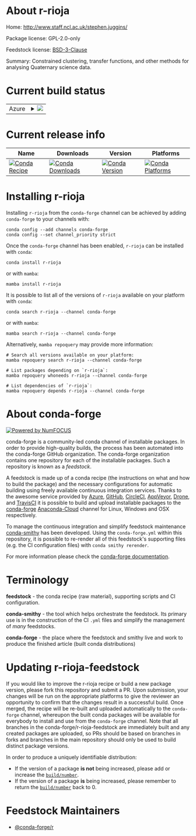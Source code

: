 About r-rioja
=============

Home: http://www.staff.ncl.ac.uk/stephen.juggins/

Package license: GPL-2.0-only

Feedstock license: [BSD-3-Clause](https://github.com/conda-forge/r-rioja-feedstock/blob/main/LICENSE.txt)

Summary: Constrained clustering, transfer functions, and other methods for analysing Quaternary science data.

Current build status
====================


<table>
    
  <tr>
    <td>Azure</td>
    <td>
      <details>
        <summary>
          <a href="https://dev.azure.com/conda-forge/feedstock-builds/_build/latest?definitionId=2446&branchName=main">
            <img src="https://dev.azure.com/conda-forge/feedstock-builds/_apis/build/status/r-rioja-feedstock?branchName=main">
          </a>
        </summary>
        <table>
          <thead><tr><th>Variant</th><th>Status</th></tr></thead>
          <tbody><tr>
              <td>linux_64_r_base4.1</td>
              <td>
                <a href="https://dev.azure.com/conda-forge/feedstock-builds/_build/latest?definitionId=2446&branchName=main">
                  <img src="https://dev.azure.com/conda-forge/feedstock-builds/_apis/build/status/r-rioja-feedstock?branchName=main&jobName=linux&configuration=linux_64_r_base4.1" alt="variant">
                </a>
              </td>
            </tr><tr>
              <td>linux_64_r_base4.2</td>
              <td>
                <a href="https://dev.azure.com/conda-forge/feedstock-builds/_build/latest?definitionId=2446&branchName=main">
                  <img src="https://dev.azure.com/conda-forge/feedstock-builds/_apis/build/status/r-rioja-feedstock?branchName=main&jobName=linux&configuration=linux_64_r_base4.2" alt="variant">
                </a>
              </td>
            </tr><tr>
              <td>osx_64_r_base4.1</td>
              <td>
                <a href="https://dev.azure.com/conda-forge/feedstock-builds/_build/latest?definitionId=2446&branchName=main">
                  <img src="https://dev.azure.com/conda-forge/feedstock-builds/_apis/build/status/r-rioja-feedstock?branchName=main&jobName=osx&configuration=osx_64_r_base4.1" alt="variant">
                </a>
              </td>
            </tr><tr>
              <td>osx_64_r_base4.2</td>
              <td>
                <a href="https://dev.azure.com/conda-forge/feedstock-builds/_build/latest?definitionId=2446&branchName=main">
                  <img src="https://dev.azure.com/conda-forge/feedstock-builds/_apis/build/status/r-rioja-feedstock?branchName=main&jobName=osx&configuration=osx_64_r_base4.2" alt="variant">
                </a>
              </td>
            </tr><tr>
              <td>win_64</td>
              <td>
                <a href="https://dev.azure.com/conda-forge/feedstock-builds/_build/latest?definitionId=2446&branchName=main">
                  <img src="https://dev.azure.com/conda-forge/feedstock-builds/_apis/build/status/r-rioja-feedstock?branchName=main&jobName=win&configuration=win_64_" alt="variant">
                </a>
              </td>
            </tr>
          </tbody>
        </table>
      </details>
    </td>
  </tr>
</table>

Current release info
====================

| Name | Downloads | Version | Platforms |
| --- | --- | --- | --- |
| [![Conda Recipe](https://img.shields.io/badge/recipe-r--rioja-green.svg)](https://anaconda.org/conda-forge/r-rioja) | [![Conda Downloads](https://img.shields.io/conda/dn/conda-forge/r-rioja.svg)](https://anaconda.org/conda-forge/r-rioja) | [![Conda Version](https://img.shields.io/conda/vn/conda-forge/r-rioja.svg)](https://anaconda.org/conda-forge/r-rioja) | [![Conda Platforms](https://img.shields.io/conda/pn/conda-forge/r-rioja.svg)](https://anaconda.org/conda-forge/r-rioja) |

Installing r-rioja
==================

Installing `r-rioja` from the `conda-forge` channel can be achieved by adding `conda-forge` to your channels with:

```
conda config --add channels conda-forge
conda config --set channel_priority strict
```

Once the `conda-forge` channel has been enabled, `r-rioja` can be installed with `conda`:

```
conda install r-rioja
```

or with `mamba`:

```
mamba install r-rioja
```

It is possible to list all of the versions of `r-rioja` available on your platform with `conda`:

```
conda search r-rioja --channel conda-forge
```

or with `mamba`:

```
mamba search r-rioja --channel conda-forge
```

Alternatively, `mamba repoquery` may provide more information:

```
# Search all versions available on your platform:
mamba repoquery search r-rioja --channel conda-forge

# List packages depending on `r-rioja`:
mamba repoquery whoneeds r-rioja --channel conda-forge

# List dependencies of `r-rioja`:
mamba repoquery depends r-rioja --channel conda-forge
```


About conda-forge
=================

[![Powered by
NumFOCUS](https://img.shields.io/badge/powered%20by-NumFOCUS-orange.svg?style=flat&colorA=E1523D&colorB=007D8A)](https://numfocus.org)

conda-forge is a community-led conda channel of installable packages.
In order to provide high-quality builds, the process has been automated into the
conda-forge GitHub organization. The conda-forge organization contains one repository
for each of the installable packages. Such a repository is known as a *feedstock*.

A feedstock is made up of a conda recipe (the instructions on what and how to build
the package) and the necessary configurations for automatic building using freely
available continuous integration services. Thanks to the awesome service provided by
[Azure](https://azure.microsoft.com/en-us/services/devops/), [GitHub](https://github.com/),
[CircleCI](https://circleci.com/), [AppVeyor](https://www.appveyor.com/),
[Drone](https://cloud.drone.io/welcome), and [TravisCI](https://travis-ci.com/)
it is possible to build and upload installable packages to the
[conda-forge](https://anaconda.org/conda-forge) [Anaconda-Cloud](https://anaconda.org/)
channel for Linux, Windows and OSX respectively.

To manage the continuous integration and simplify feedstock maintenance
[conda-smithy](https://github.com/conda-forge/conda-smithy) has been developed.
Using the ``conda-forge.yml`` within this repository, it is possible to re-render all of
this feedstock's supporting files (e.g. the CI configuration files) with ``conda smithy rerender``.

For more information please check the [conda-forge documentation](https://conda-forge.org/docs/).

Terminology
===========

**feedstock** - the conda recipe (raw material), supporting scripts and CI configuration.

**conda-smithy** - the tool which helps orchestrate the feedstock.
                   Its primary use is in the construction of the CI ``.yml`` files
                   and simplify the management of *many* feedstocks.

**conda-forge** - the place where the feedstock and smithy live and work to
                  produce the finished article (built conda distributions)


Updating r-rioja-feedstock
==========================

If you would like to improve the r-rioja recipe or build a new
package version, please fork this repository and submit a PR. Upon submission,
your changes will be run on the appropriate platforms to give the reviewer an
opportunity to confirm that the changes result in a successful build. Once
merged, the recipe will be re-built and uploaded automatically to the
`conda-forge` channel, whereupon the built conda packages will be available for
everybody to install and use from the `conda-forge` channel.
Note that all branches in the conda-forge/r-rioja-feedstock are
immediately built and any created packages are uploaded, so PRs should be based
on branches in forks and branches in the main repository should only be used to
build distinct package versions.

In order to produce a uniquely identifiable distribution:
 * If the version of a package **is not** being increased, please add or increase
   the [``build/number``](https://docs.conda.io/projects/conda-build/en/latest/resources/define-metadata.html#build-number-and-string).
 * If the version of a package **is** being increased, please remember to return
   the [``build/number``](https://docs.conda.io/projects/conda-build/en/latest/resources/define-metadata.html#build-number-and-string)
   back to 0.

Feedstock Maintainers
=====================

* [@conda-forge/r](https://github.com/conda-forge/r/)


